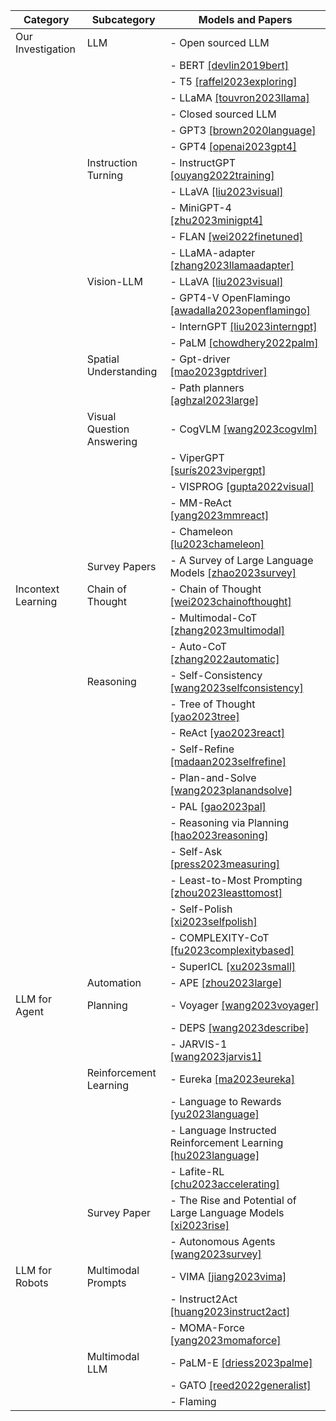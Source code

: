 
| Category            | Subcategory                   | Models and Papers                                                      |
|----------------------|-------------------------------|------------------------------------------------------------------------|
| Our Investigation    | LLM                           | - Open sourced LLM                                                     |
|                      |                               |   - BERT [\[devlin2019bert\]](https://arxiv.org/abs/1810.04805)                                           |
|                      |                               |   - T5 [\[raffel2023exploring\]](https://arxiv.org/abs/1910.10683)                                        |
|                      |                               |   - LLaMA [\[touvron2023llama\]](https://arxiv.org/abs/2302.13971)                                       |
|                      |                               | - Closed sourced LLM                                                   |
|                      |                               |   - GPT3 [\[brown2020language\]](https://arxiv.org/abs/2005.14165)                                        |
|                      |                               |   - GPT4 [\[openai2023gpt4\]](https://arxiv.org/abs/2303.08774)                                          |
|                      | Instruction Turning            | - InstructGPT [\[ouyang2022training\]](https://arxiv.org/abs/2203.02155)                                 |
|                      |                               | - LLaVA [\[liu2023visual\]](https://arxiv.org/abs/2304.08485)                                            |
|                      |                               | - MiniGPT-4 [\[zhu2023minigpt4\]](https://arxiv.org/abs/2304.10592)                                      |
|                      |                               | - FLAN [\[wei2022finetuned\]](https://arxiv.org/abs/2109.01652)                                          |
|                      |                               | - LLaMA-adapter [\[zhang2023llamaadapter\]](https://arxiv.org/abs/2303.16199)                            |
|                      | Vision-LLM                    | - LLaVA [\[liu2023visual\]](https://arxiv.org/abs/2304.08485)                                            |
|                      |                               | - GPT4-V OpenFlamingo [\[awadalla2023openflamingo\]](https://arxiv.org/abs/2308.01390)                     |
|                      |                               | - InternGPT [\[liu2023interngpt\]](https://arxiv.org/abs/2305.05662)                                      |
|                      |                               | - PaLM [\[chowdhery2022palm\]](https://arxiv.org/abs/2204.02311)                                         |
|                      | Spatial Understanding         | - Gpt-driver [\[mao2023gptdriver\]](https://arxiv.org/abs/2310.01415)                                    |
|                      |                               | - Path planners [\[aghzal2023large\]](https://arxiv.org/abs/2310.03249)                                  |
|                      | Visual Question Answering     | - CogVLM [\[wang2023cogvlm\]](https://arxiv.org/abs/2311.03079)                                          |
|                      |                               | - ViperGPT [\[surís2023vipergpt\]](https://arxiv.org/abs/2303.08128)                                     |
|                      |                               | - VISPROG [\[gupta2022visual\]](https://arxiv.org/abs/2211.11559)                                        |
|                      |                               | - MM-ReAct [\[yang2023mmreact\]](https://arxiv.org/abs/2303.11381)                                       |
|                      |                               | - Chameleon [\[lu2023chameleon\]](https://arxiv.org/abs/2304.09842)                                      |
|                      | Survey Papers                 | - A Survey of Large Language Models [\[zhao2023survey\]](https://arxiv.org/abs/2303.18223)               |
| Incontext Learning   | Chain of Thought              | - Chain of Thought [\[wei2023chainofthought\]](https://arxiv.org/abs/2201.11903)                         |
|                      |                               | - Multimodal-CoT [\[zhang2023multimodal\]](https://arxiv.org/abs/2302.00923)                             |
|                      |                               | - Auto-CoT [\[zhang2022automatic\]](https://arxiv.org/abs/2210.03493)                                     |
|                      | Reasoning                     | - Self-Consistency [\[wang2023selfconsistency\]](https://arxiv.org/abs/2203.11171)                       |
|                      |                               | - Tree of Thought [\[yao2023tree\]](https://arxiv.org/abs/2305.10601)                                    |
|                      |                               | - ReAct [\[yao2023react\]](https://arxiv.org/abs/2303.11366)                                             |
|                      |                               | - Self-Refine [\[madaan2023selfrefine\]](https://arxiv.org/abs/2303.17651)                               |
|                      |                               | - Plan-and-Solve [\[wang2023planandsolve\]](https://arxiv.org/abs/2305.04091)                            |
|                      |                               | - PAL [\[gao2023pal\]](https://arxiv.org/abs/2211.10435)                                                 |
|                      |                               | - Reasoning via Planning [\[hao2023reasoning\]](https://arxiv.org/abs/2305.14992)                         |
|                      |                               | - Self-Ask [\[press2023measuring\]](https://arxiv.org/abs/2210.03350)                                    |
|                      |                               | - Least-to-Most Prompting [\[zhou2023leasttomost\]](https://arxiv.org/abs/2205.10625)                    |
|                      |                               | - Self-Polish [\[xi2023selfpolish\]](https://arxiv.org/abs/2305.14497)                                   |
|                      |                               | - COMPLEXITY-CoT [\[fu2023complexitybased\]](https://arxiv.org/abs/2210.00720)                           |
|                      |                               | - SuperICL [\[xu2023small\]](https://arxiv.org/abs/2305.08848)                                           |
|                      | Automation                    | - APE [\[zhou2023large\]](https://arxiv.org/abs/2211.01910)                                              |
| LLM for Agent        | Planning                      | - Voyager [\[wang2023voyager\]](https://arxiv.org/abs/2305.16291)                                        |
|                      |                               | - DEPS [\[wang2023describe\]](https://arxiv.org/abs/2302.01560)                                          |
|                      |                               | - JARVIS-1 [\[wang2023jarvis1\]](https://arxiv.org/abs/2311.05997)                                      |
|                      | Reinforcement Learning         | - Eureka [\[ma2023eureka\]](https://arxiv.org/abs/2310.12931)                                           |
|                      |                               | - Language to Rewards [\[yu2023language\]](https://arxiv.org/abs/2306.08647)                             |
|                      |                               | - Language Instructed Reinforcement Learning [\[hu2023language\]](https://arxiv.org/abs/2304.07297)       |
|                      |                               | - Lafite-RL [\[chu2023accelerating\]](https://arxiv.org/abs/2311.02379)                                  |
|                      | Survey Paper                  | - The Rise and Potential of Large Language Models [\[xi2023rise\]](https://arxiv.org/abs/2309.07864)     |
|                      |                               | - Autonomous Agents [\[wang2023survey\]](https://arxiv.org/abs/2308.11432)                               |
| LLM for Robots       | Multimodal Prompts             | - VIMA [\[jiang2023vima\]](https://arxiv.org/abs/2210.03094)                                            |
|                      |                               | - Instruct2Act [\[huang2023instruct2act\]](https://arxiv.org/abs/2305.11176)                            |
|                      |                               | - MOMA-Force [\[yang2023momaforce\]](https://arxiv.org/abs/2308.03624)                                   |
|                      | Multimodal LLM                | - PaLM-E [\[driess2023palme\]](https://arxiv.org/abs/2303.03378)                                         |
|                      |                               | - GATO [\[reed2022generalist\]](https://arxiv.org/abs/2205.06175)                                        |
|                      |                               | - Flaming
